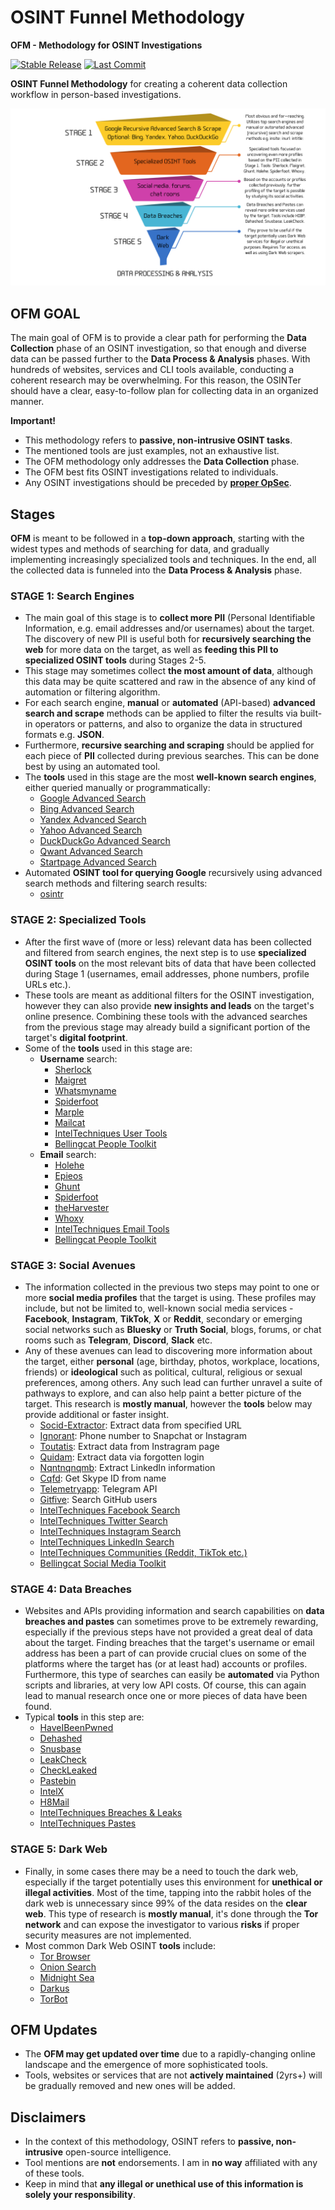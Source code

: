 # OSINT Funnel Methodology
**OFM - Methodology for OSINT Investigations**

[![Stable Release](https://img.shields.io/badge/version-1.0.0-blue.svg)](https://github.com/0SINTr/ofm/releases/tag/v1.0.0)
[![Last Commit](https://img.shields.io/github/last-commit/0SINTr/ofm)](https://github.com/0SINTr/ofm/commits/main)

**OSINT Funnel Methodology** for creating a coherent data collection workflow in person-based investigations.

![ofm_2024](img/ofm.png)

## OFM GOAL
The main goal of OFM is to provide a clear path for performing the **Data Collection** phase of an OSINT investigation, so that enough and diverse data can be passed further to the **Data Process & Analysis** phases. With hundreds of websites, services and CLI tools available, conducting a coherent research may be overwhelming. For this reason, the OSINTer should have a clear, easy-to-follow plan for collecting data in an organized manner.

**Important!**
- This methodology refers to **passive, non-intrusive OSINT tasks**.
- The mentioned tools are just examples, not an exhaustive list.
- The OFM methodology only addresses the **Data Collection** phase.
- The OFM best fits OSINT investigations related to individuals.
- Any OSINT investigations should be preceded by [**proper OpSec**](https://github.com/0SINTr/ooo).

## Stages
**OFM** is meant to be followed in a **top-down approach**, starting with the widest types and methods of searching for data, and gradually implementing increasingly specialized tools and techniques. In the end, all the collected data is funneled into the **Data Process & Analysis** phase.

### STAGE 1: Search Engines
- The main goal of this stage is to **collect more PII** (Personal Identifiable Information, e.g. email addresses and/or usernames) about the target. The discovery of new PII is useful both for **recursively searching the web** for more data on the target, as well as **feeding this PII to specialized OSINT tools** during Stages 2-5.
- This stage may sometimes collect **the most amount of data**, although this data may be quite scattered and raw in the absence of any kind of automation or filtering algorithm.
- For each search engine, **manual** or **automated** (API-based) **advanced search and scrape** methods can be applied to filter the results via built-in operators or patterns, and also to organize the data in structured formats e.g. **JSON**.
- Furthermore, **recursive searching and scraping** should be applied for each piece of **PII** collected during previous searches. This can be done best by using an automated tool.
- The **tools** used in this stage are the most **well-known search engines**, either queried manually or programmatically:
    - [Google Advanced Search](https://www.google.com/advanced_search)
    - [Bing Advanced Search](https://support.microsoft.com/en-us/topic/advanced-search-keywords-ea595928-5d63-4a0b-9c6b-0b769865e78a)
    - [Yandex Advanced Search](https://yandex.com/support/search/query-language/search-operators.html)
    - [Yahoo Advanced Search](https://search.yahoo.com/web/advanced)
    - [DuckDuckGo Advanced Search](https://duckduckgo.com/duckduckgo-help-pages/results/syntax/)
    - [Qwant Advanced Search](https://help.qwant.com/en/docs/qwant-search/searching/comment-utiliser-les-raccourcis-de-recherche-qwick/)
    - [Startpage Advanced Search](https://support.startpage.com/hc/en-us/articles/4521473758228-Advanced-Search-on-Startpage)
- Automated **OSINT tool for querying Google** recursively using advanced search methods and filtering search results:
    - [osintr](https://github.com/0SINTr/osintr)

### STAGE 2: Specialized Tools
- After the first wave of (more or less) relevant data has been collected and filtered from search engines, the next step is to use **specialized OSINT tools** on the most relevant bits of data that have been collected during Stage 1 (usernames, email addresses, phone numbers, profile URLs etc.).
- These tools are meant as additional filters for the OSINT investigation, however they can also provide **new insights and leads** on the target's online presence. Combining these tools with the advanced searches from the previous stage may already build a significant portion of the target's **digital footprint**.
- Some of the **tools** used in this stage are:
    - **Username** search:
        - [Sherlock](https://github.com/sherlock-project/sherlock)
        - [Maigret](https://github.com/soxoj/maigret)
        - [Whatsmyname](https://whatsmyname.app/)
        - [Spiderfoot](https://github.com/smicallef/spiderfoot)
        - [Marple](https://github.com/soxoj/marple)
        - [Mailcat](https://github.com/sharsil/mailcat)
        - [IntelTechniques User Tools](https://inteltechniques.com/tools/Username.html)
        - [Bellingcat People Toolkit](https://bellingcat.gitbook.io/toolkit/categories/people)
    - **Email** search:
        - [Holehe](https://github.com/megadose/holehe)
        - [Epieos](https://epieos.com/)
        - [Ghunt](https://github.com/mxrch/GHunt)
        - [Spiderfoot](https://github.com/smicallef/spiderfoot)
        - [theHarvester](https://github.com/laramies/theHarvester)
        - [Whoxy](https://www.whoxy.com/)
        - [IntelTechniques Email Tools](https://inteltechniques.com/tools/Email.html)
        - [Bellingcat People Toolkit](https://bellingcat.gitbook.io/toolkit/categories/people)

### STAGE 3: Social Avenues
- The information collected in the previous two steps may point to one or more **social media profiles** that the target is using. These profiles may include, but not be limited to, well-known social media services - **Facebook**, **Instagram**, **TikTok**, **X** or **Reddit**, secondary or emerging social networks such as **Bluesky** or **Truth Social**, blogs, forums, or chat rooms such as **Telegram**, **Discord**, **Slack** etc.
- Any of these avenues can lead to discovering more information about the target, either **personal** (age, birthday, photos, workplace, locations, friends) or **ideological** such as political, cultural, religious or sexual preferences, among others. Any such lead can further unravel a suite of pathways to explore, and can also help paint a better picture of the target. This research is **mostly manual**, however the **tools** below may provide additional or faster insight.
    - [Socid-Extractor](https://github.com/soxoj/socid-extractor): Extract data from specified URL
    - [Ignorant](https://github.com/megadose/ignorant): Phone number to Snapchat or Instagram
    - [Toutatis](https://github.com/megadose/toutatis): Extract data from Instragram page
    - [Quidam](https://github.com/megadose/Quidam): Extract data via forgotten login
    - [Nqntnqnqmb](https://github.com/megadose/nqntnqnqmb): Extract LinkedIn information
    - [Cqfd](https://github.com/megadose/cqfd): Get Skype ID from name
    - [Telemetryapp](https://www.telemetryapp.io/): Telegram API
    - [Gitfive](https://github.com/mxrch/GitFive): Search GitHub users
    - [IntelTechniques Facebook Search](https://inteltechniques.com/tools/Facebook.html)
    - [IntelTechniques Twitter Search](https://inteltechniques.com/tools/Twitter.html)
    - [IntelTechniques Instagram Search](https://inteltechniques.com/tools/Instagram.html)
    - [IntelTechniques LinkedIn Search](https://inteltechniques.com/tools/Linkedin.html)
    - [IntelTechniques Communities (Reddit, TikTok etc.)](https://inteltechniques.com/tools/Communities.html)
    - [Bellingcat Social Media Toolkit](https://bellingcat.gitbook.io/toolkit/categories/social-media)

### STAGE 4: Data Breaches
- Websites and APIs providing information and search capabilities on **data breaches and pastes** can sometimes prove to be extremely rewarding, especially if the previous steps have not provided a great deal of data about the target. Finding breaches that the target's username or email address has been a part of can provide crucial clues on some of the platforms where the target has (or at least had) accounts or profiles. Furthermore, this type of searches can easily be **automated** via Python scripts and libraries, at very low API costs. Of course, this can again lead to manual research once one or more pieces of data have been found.
- Typical **tools** in this step are:
    - [HaveIBeenPwned](https://haveibeenpwned.com/)
    - [Dehashed](https://dehashed.com/)
    - [Snusbase](https://snusbase.com/)
    - [LeakCheck](https://leakcheck.io/)
    - [CheckLeaked](https://checkleaked.cc/)
    - [Pastebin](https://pastebin.com/)
    - [IntelX](https://intelx.io/)
    - [H8Mail](https://github.com/khast3x/h8mail)
    - [IntelTechniques Breaches & Leaks](https://inteltechniques.com/tools/Breaches.html)
    - [IntelTechniques Pastes](https://inteltechniques.com/tools/Pastes.html#gsc.tab=0)

### STAGE 5: Dark Web
- Finally, in some cases there may be a need to touch the dark web, especially if the target potentially uses this environment for **unethical or illegal activities**. Most of the time, tapping into the rabbit holes of the dark web is unnecessary since 99% of the data resides on the **clear web**. This type of research is **mostly manual**, it's done through the **Tor network** and can expose the investigator to various **risks** if proper security measures are not implemented.
- Most common Dark Web OSINT **tools** include:
    - [Tor Browser](https://www.torproject.org/download/)
    - [Onion Search](https://github.com/megadose/OnionSearch)
    - [Midnight Sea](https://github.com/RicYaben/midnight_sea)
    - [Darkus](https://github.com/Lucksi/Darkus)
    - [TorBot](https://github.com/DedSecInside)

## OFM Updates
- The **OFM may get updated over time** due to a rapidly-changing online landscape and the emergence of more sophisticated tools.
- Tools, websites or services that are not **actively maintained** (2yrs+) will be gradually removed and new ones will be added.

## Disclaimers
- In the context of this methodology, OSINT refers to **passive, non-intrusive** open-source intelligence.
- Tool mentions are **not** endorsements. I am in **no way** affiliated with any of these tools.
- Keep in mind that **any illegal or unethical use of this information is solely your responsibility**.
